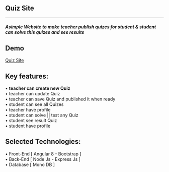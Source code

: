 <h2>Quiz Site</h2>
<hr>
<h5>
  Asimple Website to make teacher publish quizes for student & student can solve this quizes and see results
</h5>

<h2>Demo </h2>
<a href="https://quiz-f25d7.web.app/">Quiz Site</a>

<h2>Key features:</h2>
• <strong>teacher can create new Quiz</strong><br>
• teacher can update Quiz<br>
• teacher can save Quiz and published it when ready<br>
• student can see all Quizes<br>
• teacher have profile <br>
• student can solve || test any Quiz <br>
• student see result Quiz<br>
• student have profile<br>

<h2>Selected Technologies:</h2>

• Front-End [ Angular 8 - Bootstrap ]<br>
• Back-End [ Node Js - Express Js ]<br>
• Database [ Mono DB ]<br>



